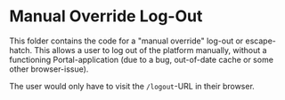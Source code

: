 # Manual Override Log-Out

This folder contains the code for a "manual override" log-out or escape-hatch.
This allows a user to log out of the platform manually, without a functioning Portal-application (due to a bug, out-of-date cache or some other browser-issue).

The user would only have to visit the `/logout`-URL in their browser.
